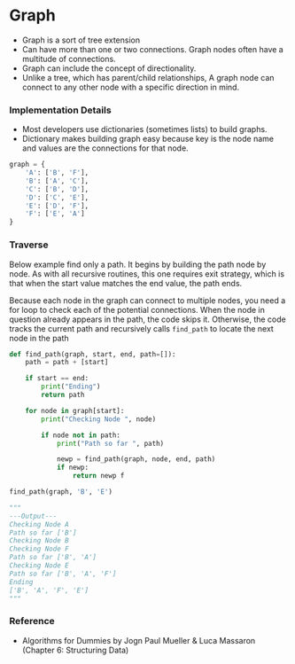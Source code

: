 # Graph

- Graph is a sort of tree extension
- Can have more than one or two connections. Graph nodes often have a multitude of connections.
- Graph can include the concept of directionality.
- Unlike a tree, which has parent/child relationships, A graph node can connect to any other node with a specific direction in mind.

### Implementation Details

- Most developers use dictionaries (sometimes lists) to build graphs.
- Dictionary makes building graph easy because key is the node name and values are the connections for that node.

```python
graph = {
    'A': ['B', 'F'],
    'B': ['A', 'C'],
    'C': ['B', 'D'],
    'D': ['C', 'E'],
    'E': ['D', 'F'],
    'F': ['E', 'A']
}
```

### Traverse

Below example find only a path. It begins by building the path node by node. As with all recursive routines, this one requires exit strategy, which is that when the start value matches the end value, the path ends.

Because each node in the graph can connect to multiple nodes, you need a for loop to check each of the potential connections. When the node in question already appears in the path, the code skips it. Otherwise, the code tracks the current path and recursively calls `find_path` to locate the next node in the path

```python
def find_path(graph, start, end, path=[]):
    path = path + [start]

    if start == end:
        print("Ending")
        return path

    for node in graph[start]:
        print("Checking Node ", node)

        if node not in path:
            print("Path so far ", path)

            newp = find_path(graph, node, end, path)
            if newp:
                return newp f

find_path(graph, 'B', 'E')

"""
---Output---
Checking Node A
Path so far ['B']
Checking Node B
Checking Node F
Path so far ['B', 'A']
Checking Node E
Path so far ['B', 'A', 'F']
Ending
['B', 'A', 'F', 'E']
"""
```

### Reference

- Algorithms for Dummies by Jogn Paul Mueller & Luca Massaron (Chapter 6: Structuring Data)
